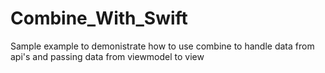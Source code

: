 # Combine_With_Swift
Sample example to demonistrate how to use combine to handle data from api's and passing data from viewmodel to view
